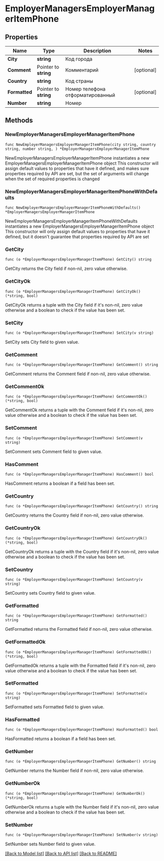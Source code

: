# EmployerManagersEmployerManagerItemPhone

## Properties

Name | Type | Description | Notes
------------ | ------------- | ------------- | -------------
**City** | **string** | Код города | 
**Comment** | Pointer to **string** | Комментарий | [optional] 
**Country** | **string** | Код страны | 
**Formatted** | Pointer to **string** | Номер телефона отформатированный | [optional] 
**Number** | **string** | Номер | 

## Methods

### NewEmployerManagersEmployerManagerItemPhone

`func NewEmployerManagersEmployerManagerItemPhone(city string, country string, number string, ) *EmployerManagersEmployerManagerItemPhone`

NewEmployerManagersEmployerManagerItemPhone instantiates a new EmployerManagersEmployerManagerItemPhone object
This constructor will assign default values to properties that have it defined,
and makes sure properties required by API are set, but the set of arguments
will change when the set of required properties is changed

### NewEmployerManagersEmployerManagerItemPhoneWithDefaults

`func NewEmployerManagersEmployerManagerItemPhoneWithDefaults() *EmployerManagersEmployerManagerItemPhone`

NewEmployerManagersEmployerManagerItemPhoneWithDefaults instantiates a new EmployerManagersEmployerManagerItemPhone object
This constructor will only assign default values to properties that have it defined,
but it doesn't guarantee that properties required by API are set

### GetCity

`func (o *EmployerManagersEmployerManagerItemPhone) GetCity() string`

GetCity returns the City field if non-nil, zero value otherwise.

### GetCityOk

`func (o *EmployerManagersEmployerManagerItemPhone) GetCityOk() (*string, bool)`

GetCityOk returns a tuple with the City field if it's non-nil, zero value otherwise
and a boolean to check if the value has been set.

### SetCity

`func (o *EmployerManagersEmployerManagerItemPhone) SetCity(v string)`

SetCity sets City field to given value.


### GetComment

`func (o *EmployerManagersEmployerManagerItemPhone) GetComment() string`

GetComment returns the Comment field if non-nil, zero value otherwise.

### GetCommentOk

`func (o *EmployerManagersEmployerManagerItemPhone) GetCommentOk() (*string, bool)`

GetCommentOk returns a tuple with the Comment field if it's non-nil, zero value otherwise
and a boolean to check if the value has been set.

### SetComment

`func (o *EmployerManagersEmployerManagerItemPhone) SetComment(v string)`

SetComment sets Comment field to given value.

### HasComment

`func (o *EmployerManagersEmployerManagerItemPhone) HasComment() bool`

HasComment returns a boolean if a field has been set.

### GetCountry

`func (o *EmployerManagersEmployerManagerItemPhone) GetCountry() string`

GetCountry returns the Country field if non-nil, zero value otherwise.

### GetCountryOk

`func (o *EmployerManagersEmployerManagerItemPhone) GetCountryOk() (*string, bool)`

GetCountryOk returns a tuple with the Country field if it's non-nil, zero value otherwise
and a boolean to check if the value has been set.

### SetCountry

`func (o *EmployerManagersEmployerManagerItemPhone) SetCountry(v string)`

SetCountry sets Country field to given value.


### GetFormatted

`func (o *EmployerManagersEmployerManagerItemPhone) GetFormatted() string`

GetFormatted returns the Formatted field if non-nil, zero value otherwise.

### GetFormattedOk

`func (o *EmployerManagersEmployerManagerItemPhone) GetFormattedOk() (*string, bool)`

GetFormattedOk returns a tuple with the Formatted field if it's non-nil, zero value otherwise
and a boolean to check if the value has been set.

### SetFormatted

`func (o *EmployerManagersEmployerManagerItemPhone) SetFormatted(v string)`

SetFormatted sets Formatted field to given value.

### HasFormatted

`func (o *EmployerManagersEmployerManagerItemPhone) HasFormatted() bool`

HasFormatted returns a boolean if a field has been set.

### GetNumber

`func (o *EmployerManagersEmployerManagerItemPhone) GetNumber() string`

GetNumber returns the Number field if non-nil, zero value otherwise.

### GetNumberOk

`func (o *EmployerManagersEmployerManagerItemPhone) GetNumberOk() (*string, bool)`

GetNumberOk returns a tuple with the Number field if it's non-nil, zero value otherwise
and a boolean to check if the value has been set.

### SetNumber

`func (o *EmployerManagersEmployerManagerItemPhone) SetNumber(v string)`

SetNumber sets Number field to given value.



[[Back to Model list]](../README.md#documentation-for-models) [[Back to API list]](../README.md#documentation-for-api-endpoints) [[Back to README]](../README.md)


